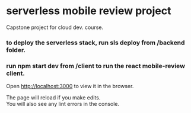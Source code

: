 # serverless mobile review project
Capstone project for cloud dev. course.

### to deploy the serverless stack, run sls deploy from /backend folder.

### run npm start dev from /client to run the react mobile-review client.

Open [http://localhost:3000](http://localhost:3000) to view it in the browser.

The page will reload if you make edits.<br>
You will also see any lint errors in the console.
